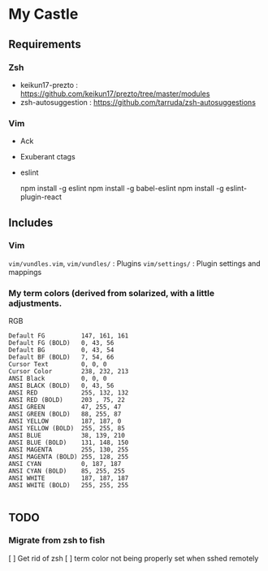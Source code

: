 # My Castle

## Requirements

### Zsh

* keikun17-prezto : https://github.com/keikun17/prezto/tree/master/modules
* zsh-autosuggestion : https://github.com/tarruda/zsh-autosuggestions

### Vim

* Ack
* Exuberant ctags
* eslint

    npm install -g eslint
    npm install -g babel-eslint
    npm install -g eslint-plugin-react

## Includes

### Vim

`vim/vundles.vim`, `vim/vundles/` : Plugins
`vim/settings/` : Plugin settings and mappings

### My term colors (derived from solarized, with a little adjustments.

RGB
```
Default FG          147, 161, 161
Default FG (BOLD)   0, 43, 56
Default BG          0, 43, 54
Default BF (BOLD)   7, 54, 66
Cursor Text         0, 0, 0
Cursor Color        238, 232, 213
ANSI Black          0, 0, 0
ANSI BLACK (BOLD)   0, 43, 56
ANSI RED            255, 132, 132
ANSI RED (BOLD)     203 , 75, 22
ANSI GREEN          47, 255, 47
ANSI GREEN (BOLD)   88, 255, 87
ANSI YELLOW         187, 187, 0
ANSI YELLOW (BOLD)  255, 255, 85
ANSI BLUE           38, 139, 210
ANSI BLUE (BOLD)    131, 148, 150
ANSI MAGENTA        255, 130, 255
ANSI MAGENTA (BOLD) 255, 128, 255
ANSI CYAN           0, 187, 187
ANSI CYAN (BOLD)    85, 255, 255
ANSI WHITE          187, 187, 187
ANSI WHITE (BOLD)   255, 255, 255


```

## TODO

### Migrate from zsh to fish

[ ] Get rid of zsh
[ ] term color not being properly set when sshed remotely
